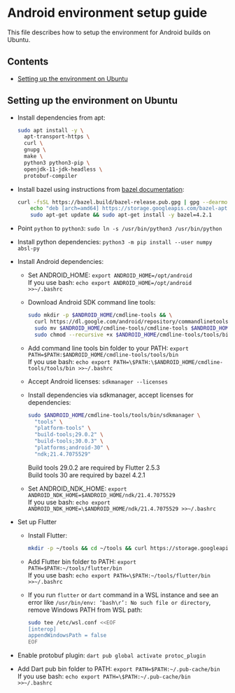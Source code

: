 # Android environment setup guide

This file describes how to setup the environment for Android builds on Ubuntu.

## Contents

* [Setting up the environment on Ubuntu](#setting-up-the-environment-on-ubuntu)

## Setting up the environment on Ubuntu

[comment]: # (Don't remove spaces at the end of lines, they force line breaks)

* Install dependencies from apt:

  ```bash
  sudo apt install -y \
    apt-transport-https \
    curl \
    gnupg \
    make \
    python3 python3-pip \
    openjdk-11-jdk-headless \
    protobuf-compiler
  ```

* Install bazel using instructions from [bazel documentation](https://docs.bazel.build/versions/main/install-ubuntu.html):

  ```bash
  curl -fsSL https://bazel.build/bazel-release.pub.gpg | gpg --dearmor | sudo tee /etc/apt/trusted.gpg.d/bazel.gpg >/dev/null && \
      echo "deb [arch=amd64] https://storage.googleapis.com/bazel-apt stable jdk1.8" | sudo tee /etc/apt/sources.list.d/bazel.list && \
      sudo apt-get update && sudo apt-get install -y bazel=4.2.1
  ```

* Point `python` to `python3`: `sudo ln -s /usr/bin/python3 /usr/bin/python`
* Install python dependencies: `python3 -m pip install --user numpy absl-py`
* Install Android dependencies:
  * Set ANDROID_HOME: `export ANDROID_HOME=/opt/android`  
  If you use bash: `echo export ANDROID_HOME=/opt/android >>~/.bashrc`
  * Download Android SDK command line tools:

    ```bash
    sudo mkdir -p $ANDROID_HOME/cmdline-tools && \
      curl https://dl.google.com/android/repository/commandlinetools-linux-7583922_latest.zip | sudo busybox unzip -q -d $ANDROID_HOME/cmdline-tools - && \
      sudo mv $ANDROID_HOME/cmdline-tools/cmdline-tools $ANDROID_HOME/cmdline-tools/tools && \
      sudo chmod --recursive +x $ANDROID_HOME/cmdline-tools/tools/bin
    ```

  * Add command line tools bin folder to your PATH: `export PATH=$PATH:$ANDROID_HOME/cmdline-tools/tools/bin`  
  If you use bash: `echo export PATH=\$PATH:\$ANDROID_HOME/cmdline-tools/tools/bin >>~/.bashrc`
  * Accept Android licenses: `sdkmanager --licenses`
  * Install dependencies via sdkmanager, accept licenses for dependencies:

    ```bash
    sudo $ANDROID_HOME/cmdline-tools/tools/bin/sdkmanager \
      "tools" \
      "platform-tools" \
      "build-tools;29.0.2" \
      "build-tools;30.0.3" \
      "platforms;android-30" \
      "ndk;21.4.7075529"
    ```

    Build tools 29.0.2 are required by Flutter 2.5.3  
    Build tools 30 are required by bazel 4.2.1
  * Set ANDROID_NDK_HOME: `export ANDROID_NDK_HOME=$ANDROID_HOME/ndk/21.4.7075529`  
  If you use bash: `echo export ANDROID_NDK_HOME=\$ANDROID_HOME/ndk/21.4.7075529 >>~/.bashrc`
* Set up Flutter
  * Install Flutter:

    ```bash
    mkdir -p ~/tools && cd ~/tools && curl https://storage.googleapis.com/flutter_infra_release/releases/stable/linux/flutter_linux_2.5.3-stable.tar.xz | tar Jxf -
    ```

  * Add Flutter bin folder to PATH: `export PATH=$PATH:~/tools/flutter/bin`  
  If you use bash: `echo export PATH=\$PATH:~/tools/flutter/bin >>~/.bashrc`
  * If you run `flutter` or `dart` command in a WSL instance and see an error like `/usr/bin/env: ‘bash\r’: No such file or directory`, remove Windows PATH from WSL path:

    ```bash
    sudo tee /etc/wsl.conf <<EOF
    [interop]
    appendWindowsPath = false
    EOF
    ```

* Enable protobuf plugin: `dart pub global activate protoc_plugin`
* Add Dart pub bin folder to PATH: `export PATH=$PATH:~/.pub-cache/bin`  
If you use bash: `echo export PATH=\$PATH:~/.pub-cache/bin >>~/.bashrc`

[comment]: # (TODO add info about installing formatting tools)

